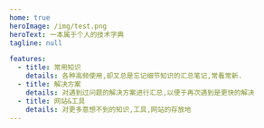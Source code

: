 ```yaml
---
home: true
heroImage: /img/test.png
heroText: 一本属于个人的技术字典
tagline: null

features:
  - title: 常用知识
    details: 各种高频使用,却又总是忘记细节知识的汇总笔记,常看常新.
  - title: 解决方案
    details: 对遇到过问题的解决方案进行汇总,以便于再次遇到是更快的解决
  - title: 网站&工具
    details: 对更多意想不到的知识,工具,网站的存放地
---
```

